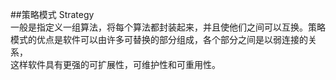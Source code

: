 ##策略模式
Strategy   
一般是指定义一组算法，将每个算法都封装起来，并且使他们之间可以互换。策略  
模式的优点是软件可以由许多可替换的部分组成，各个部分之间是以弱连接的关系，  
这样软件具有更强的可扩展性，可维护性和可重用性。